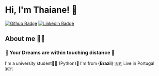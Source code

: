 # Hi, I'm Thaiane! :unicorn:

[![Github Badge](https://img.shields.io/badge/-Github-000?style=flat-square&logo=Github&logoColor=white&link=https://github.com/thaianecespnl)](https://github.com/thaianecespnl)
[![Linkedin Badge](https://img.shields.io/badge/-LinkedIn-blue?style=flat-square&logo=Linkedin&logoColor=white&link=https://www.linkedin.com/in/thaiane-espinola/)](https://www.linkedin.com/in/thaiane-espinola/)

## About me 🙋🏾

### 🌈 Your Dreams are within touching distance 📕

I'm a university student✍🏼
{Python}🐍 
I'm from {**Brazil**} 🇧🇷
Live in Portugal 🇵🇹



